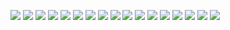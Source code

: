 ![](./001.png)
![](./002.png)
![](./003.png)
![](./004.png)
![](./005.png)
![](./006.png)
![](./007.png)
![](./008.png)
![](./009.png)
![](./010.png)
![](./011.png)
![](./012.png)
![](./013.png)
![](./014.png)
![](./015.png)
![](./016.png)
![](./017.png)